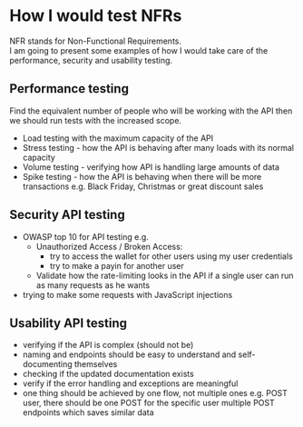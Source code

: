 # How I would test NFRs
NFR stands for Non-Functional Requirements. <br>
I am going to present some examples of how I would take care of the performance, security and usability testing.

## Performance testing
Find the equivalent number of people who will be working with the API then we should run tests with the increased scope.
- Load testing with the maximum capacity of the API
- Stress testing - how the API is behaving after many loads with its normal capacity
- Volume testing - verifying how API is handling large amounts of data
- Spike testing - how the API is behaving when there will be more transactions e.g. Black Friday, Christmas or great discount sales

## Security API testing
- OWASP top 10 for API testing e.g.
	- Unauthorized Access / Broken Access: 
		- try to access the wallet for other users using my user credentials
		- try to make a payin for another user
	- Validate how the rate-limiting looks in the API if a single user can run as many requests as he wants
- trying to make some requests with JavaScript injections

## Usability API testing
- verifying if the API is complex (should not be)
- naming and endpoints should be easy to understand and self-documenting themselves
- checking if the updated documentation exists
- verify if the error handling and exceptions are meaningful
- one thing should be achieved by one flow, not multiple ones e.g. POST user, there should be one POST for the specific user multiple POST endpoints which saves similar data
